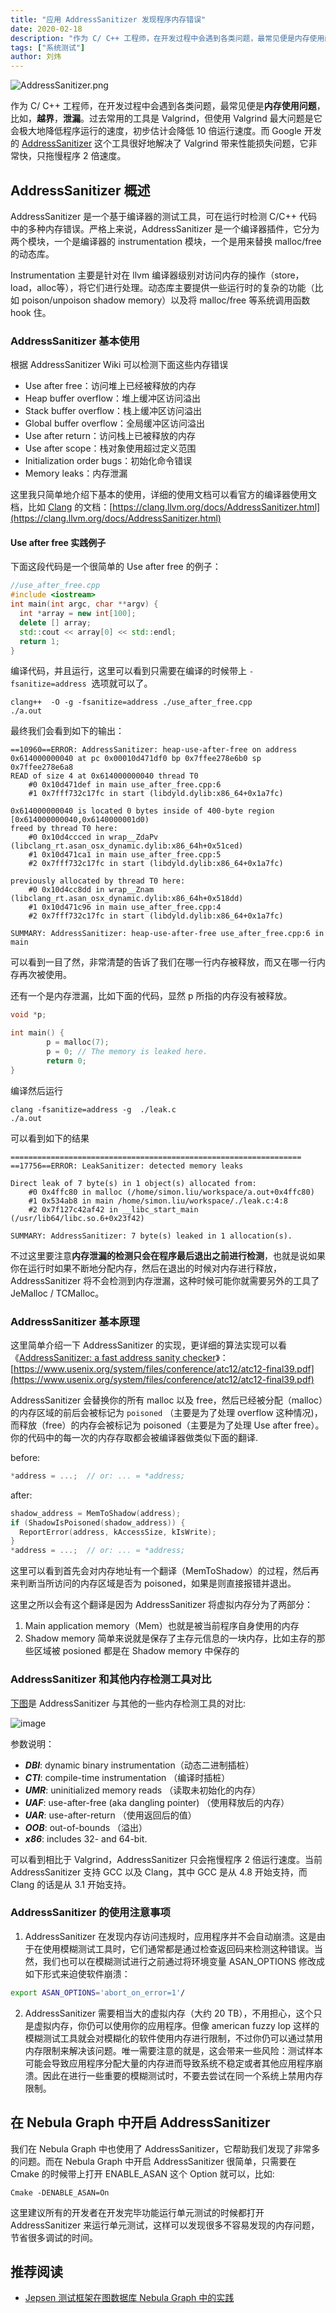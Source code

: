 ```yaml
---
title: "应用 AddressSanitizer 发现程序内存错误"
date: 2020-02-18
description: "作为 C/ C++ 工程师，在开发过程中会遇到各类问题，最常见便是内存使用问题，本文讲述了如何使用 Google 开源的 AddressSanitizer 来检测内存问题。"
tags: ["系统测试"]
author: 刘炜
---
```


![AddressSanitizer.png](https://www-cdn.nebula-graph.com.cn/nebula-blog/AddressSanitizer01.png)

作为 C/ C++ 工程师，在开发过程中会遇到各类问题，最常见便是**内存使用问题**，比如，**越界**，**泄漏**。过去常用的工具是 Valgrind，但使用 Valgrind 最大问题是它会极大地降低程序运行的速度，初步估计会降低 10 倍运行速度。而 Google 开发的 [AddressSanitizer](https://github.com/google/sanitizers/wiki/AddressSanitizer) 这个工具很好地解决了 Valgrind 带来性能损失问题，它非常快，只拖慢程序 2 倍速度。

## AddressSanitizer 概述

AddressSanitizer 是一个基于编译器的测试工具，可在运行时检测 C/C++ 代码中的多种内存错误。严格上来说，AddressSanitizer 是一个编译器插件，它分为两个模块，一个是编译器的 instrumentation 模块，一个是用来替换 malloc/free 的动态库。

Instrumentation 主要是针对在 llvm 编译器级别对访问内存的操作（store，load，alloc等），将它们进行处理。动态库主要提供一些运行时的复杂的功能（比如 poison/unpoison shadow memory）以及将 malloc/free 等系统调用函数 hook 住。

### AddressSanitizer 基本使用

根据 AddressSanitizer Wiki 可以检测下面这些内存错误
- Use after free：访问堆上已经被释放的内存
- Heap buffer overflow：堆上缓冲区访问溢出
- Stack buffer overflow：栈上缓冲区访问溢出
- Global buffer overflow：全局缓冲区访问溢出
- Use after return：访问栈上已被释放的内存
- Use after scope：栈对象使用超过定义范围
- Initialization order bugs：初始化命令错误
- Memory leaks：内存泄漏

这里我只简单地介绍下基本的使用，详细的使用文档可以看官方的编译器使用文档，比如 [Clang](https://clang.llvm.org/docs/AddressSanitizer.html) 的文档：[https://clang.llvm.org/docs/AddressSanitizer.html](https://clang.llvm.org/docs/AddressSanitizer.html)

#### Use after free 实践例子
下面这段代码是一个很简单的 Use after free 的例子：

```cpp
//use_after_free.cpp
#include <iostream>
int main(int argc, char **argv) {
  int *array = new int[100];
  delete [] array;
  std::cout << array[0] << std::endl;
  return 1;
}
```

编译代码，并且运行，这里可以看到只需要在编译的时候带上 `-fsanitize=address`  选项就可以了。

```shell
clang++  -O -g -fsanitize=address ./use_after_free.cpp
./a.out
```

最终我们会看到如下的输出：

```
==10960==ERROR: AddressSanitizer: heap-use-after-free on address 0x614000000040 at pc 0x00010d471df0 bp 0x7ffee278e6b0 sp 0x7ffee278e6a8
READ of size 4 at 0x614000000040 thread T0
    #0 0x10d471def in main use_after_free.cpp:6
    #1 0x7fff732c17fc in start (libdyld.dylib:x86_64+0x1a7fc)

0x614000000040 is located 0 bytes inside of 400-byte region [0x614000000040,0x6140000001d0)
freed by thread T0 here:
    #0 0x10d4ccced in wrap__ZdaPv (libclang_rt.asan_osx_dynamic.dylib:x86_64h+0x51ced)
    #1 0x10d471ca1 in main use_after_free.cpp:5
    #2 0x7fff732c17fc in start (libdyld.dylib:x86_64+0x1a7fc)

previously allocated by thread T0 here:
    #0 0x10d4cc8dd in wrap__Znam (libclang_rt.asan_osx_dynamic.dylib:x86_64h+0x518dd)
    #1 0x10d471c96 in main use_after_free.cpp:4
    #2 0x7fff732c17fc in start (libdyld.dylib:x86_64+0x1a7fc)

SUMMARY: AddressSanitizer: heap-use-after-free use_after_free.cpp:6 in main
```

可以看到一目了然，非常清楚的告诉了我们在哪一行内存被释放，而又在哪一行内存再次被使用。

还有一个是内存泄漏，比如下面的代码，显然 p 所指的内存没有被释放。

```c
void *p;

int main() {
        p = malloc(7);
        p = 0; // The memory is leaked here.
        return 0;
}
```

编译然后运行

```
clang -fsanitize=address -g  ./leak.c
./a.out
```

可以看到如下的结果

```
=================================================================
==17756==ERROR: LeakSanitizer: detected memory leaks

Direct leak of 7 byte(s) in 1 object(s) allocated from:
    #0 0x4ffc80 in malloc (/home/simon.liu/workspace/a.out+0x4ffc80)
    #1 0x534ab8 in main /home/simon.liu/workspace/./leak.c:4:8
    #2 0x7f127c42af42 in __libc_start_main (/usr/lib64/libc.so.6+0x23f42)

SUMMARY: AddressSanitizer: 7 byte(s) leaked in 1 allocation(s).
```

不过这里要注意**内存泄漏的检测只会在程序最后退出之前进行检测**，也就是说如果你在运行时如果不断地分配内存，然后在退出的时候对内存进行释放，AddressSanitizer 将不会检测到内存泄漏，这种时候可能你就需要另外的工具了 JeMalloc / TCMalloc。

### AddressSanitizer 基本原理

这里简单介绍一下 AddressSanitizer 的实现，更详细的算法实现可以看《[AddressSanitizer: a fast address sanity checker](https://www.usenix.org/system/files/conference/atc12/atc12-final39.pdf)》：[https://www.usenix.org/system/files/conference/atc12/atc12-final39.pdf](https://www.usenix.org/system/files/conference/atc12/atc12-final39.pdf)

AddressSanitizer 会替换你的所有 malloc 以及 free，然后已经被分配（malloc）的内存区域的前后会被标记为 `poisoned` （主要是为了处理 overflow 这种情况)，而释放（free）的内存会被标记为 poisoned（主要是为了处理 Use after free）。你的代码中的每一次的内存存取都会被编译器做类似下面的翻译.

before:

```c
*address = ...;  // or: ... = *address;
```

after:

```c
shadow_address = MemToShadow(address);
if (ShadowIsPoisoned(shadow_address)) {
  ReportError(address, kAccessSize, kIsWrite);
}
*address = ...;  // or: ... = *address;
```

这里可以看到首先会对内存地址有一个翻译（MemToShadow）的过程，然后再来判断当所访问的内存区域是否为 poisoned，如果是则直接报错并退出。

这里之所以会有这个翻译是因为 AddressSanitizer 将虚拟内存分为了两部分：

1. Main application memory（Mem）也就是被当前程序自身使用的内存
1. Shadow memory 简单来说就是保存了主存元信息的一块内存，比如主存的那些区域被 posioned 都是在 Shadow memory 中保存的

### AddressSanitizer 和其他内存检测工具对比
[下图](https://github.com/google/sanitizers/wiki/AddressSanitizerComparisonOfMemoryTools#summary)是 AddressSanitizer 与其他的一些内存检测工具的对比:

![image](https://www-cdn.nebula-graph.com.cn/nebula-blog/AddressSanitizer02.png)

参数说明：

- _**DBI**_: dynamic binary instrumentation（动态二进制插桩）
- _**CTI**_: compile-time instrumentation （编译时插桩）
- _**UMR**_: uninitialized memory reads （读取未初始化的内存）
- _**UAF**_: use-after-free (aka dangling pointer) （使用释放后的内存）
- _**UAR**_: use-after-return （使用返回后的值）
- _**OOB**_: out-of-bounds （溢出）
- _**x86**_: includes 32- and 64-bit.

可以看到相比于 Valgrind，AddressSanitizer 只会拖慢程序 2 倍运行速度。当前 AddressSanitizer 支持 GCC 以及 Clang，其中 GCC 是从 4.8 开始支持，而 Clang 的话是从 3.1 开始支持。

### AddressSanitizer 的使用注意事项

1. AddressSanitizer 在发现内存访问违规时，应用程序并不会自动崩溃。这是由于在使用模糊测试工具时，它们通常都是通过检查返回码来检测这种错误。当然，我们也可以在模糊测试进行之前通过将环境变量 ASAN_OPTIONS 修改成如下形式来迫使软件崩溃：

```bash
export ASAN_OPTIONS='abort_on_error=1'/
```

2. AddressSanitizer 需要相当大的虚拟内存（大约 20 TB），不用担心，这个只是虚拟内存，你仍可以使用你的应用程序。但像 american fuzzy lop 这样的模糊测试工具就会对模糊化的软件使用内存进行限制，不过你仍可以通过禁用内存限制来解决该问题。唯一需要注意的就是，这会带来一些风险：测试样本可能会导致应用程序分配大量的内存进而导致系统不稳定或者其他应用程序崩溃。因此在进行一些重要的模糊测试时，不要去尝试在同一个系统上禁用内存限制。

## 在 Nebula Graph 中开启 AddressSanitizer

我们在 Nebula Graph 中也使用了 AddressSanitizer，它帮助我们发现了非常多的问题。而在 Nebula Graph 中开启 AddressSanitizer 很简单，只需要在 Cmake 的时候带上打开 ENABLE_ASAN 这个 Option 就可以，比如:

```
Cmake -DENABLE_ASAN=On
```

这里建议所有的开发者在开发完毕功能运行单元测试的时候都打开 AddressSanitizer 来运行单元测试，这样可以发现很多不容易发现的内存问题，节省很多调试的时间。

## 推荐阅读

- [Jepsen 测试框架在图数据库 Nebula Graph 中的实践](https://nebula-graph.io/cn/posts/practice-jepsen-test-framework-in-nebula-graph/)
